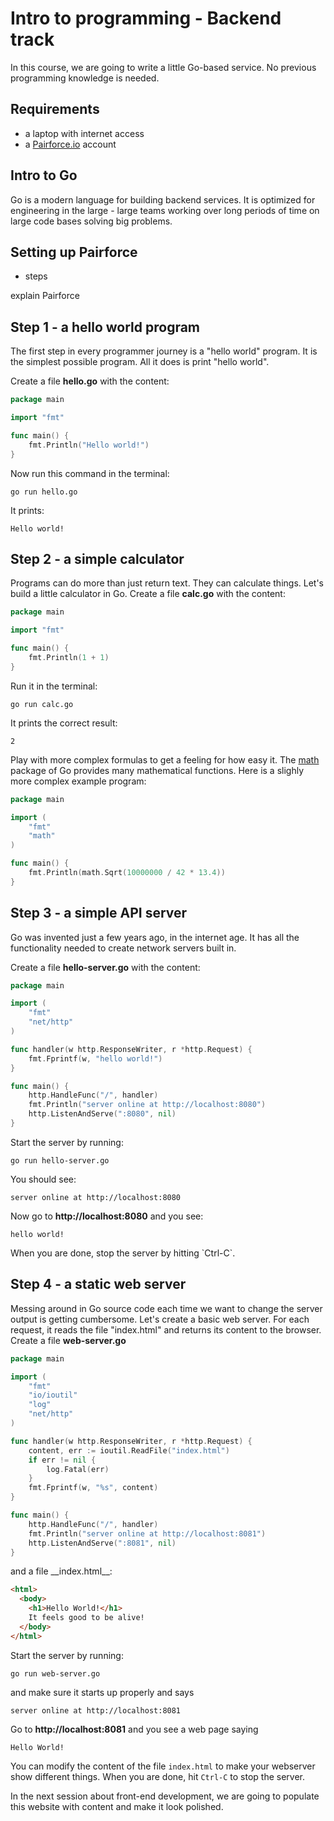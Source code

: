 # Intro to programming - Backend track

In this course,
we are going to write a little Go-based service.
No previous programming knowledge is needed.


## Requirements

- a laptop with internet access
- a [Pairforce.io](http://pairforce.io) account


## Intro to Go

Go is a modern language for building backend services.
It is optimized for engineering in the large -
large teams working over long periods of time on large code bases solving big problems.


## Setting up Pairforce
- steps

explain Pairforce


## Step 1 - a hello world program

The first step in every programmer journey is a "hello world" program.
It is the simplest possible program.
All it does is print "hello world".

<a textrun="create-file">Create a file __hello.go__ with the content:

```go
package main

import "fmt"

func main() {
	fmt.Println("Hello world!")
}
```
</a>

<a textrun="run-console-command">
Now run this command in the terminal:

```
go run hello.go
```
</a>

It prints:
<a textrun="verify-run-console-command-output">

```
Hello world!
```
</a>


## Step 2 - a simple calculator

Programs can do more than just return text.
They can calculate things.
Let's build a little calculator in Go.
<a textrun="create-file">
Create a file __calc.go__ with the content:

```go
package main

import "fmt"

func main() {
	fmt.Println(1 + 1)
}
```
</a>

<a textrun="run-console-command">
Run it in the terminal:

```
go run calc.go
```
</a>

<a textrun="verify-run-console-command-output">
It prints the correct result:


```
2
```
</a>

Play with more complex formulas to get a feeling for how easy it.
The [math](https://golang.org/pkg/math) package of Go provides many mathematical functions.
Here is a slighly more complex example program:
<a textrun="verify-go-code-runs">

```go
package main

import (
	"fmt"
	"math"
)

func main() {
	fmt.Println(math.Sqrt(10000000 / 42 * 13.4))
}
```
</a>



## Step 3 - a simple API server

Go was invented just a few years ago, in the internet age.
It has all the functionality needed to create network servers built in.

<a textrun="create-file">

Create a file **hello-server.go** with the content:

```go
package main

import (
	"fmt"
	"net/http"
)

func handler(w http.ResponseWriter, r *http.Request) {
	fmt.Fprintf(w, "hello world!")
}

func main() {
	http.HandleFunc("/", handler)
	fmt.Println("server online at http://localhost:8080")
	http.ListenAndServe(":8080", nil)
}
```
</a>

<a textrun="start-console-command">
Start the server by running:

```
go run hello-server.go
```
</a>
<a textrun="wait-for-output">
You should see:

```
server online at http://localhost:8080
```
</a>

<a textrun="verify-url-content">

Now go to __http://localhost:8080__ and you see:

```
hello world!
```
</a>

<a textrun="stop-console-command">
When you are done, stop the server by hitting `Ctrl-C`.
</a>


## Step 4 - a static web server

Messing around in Go source code each time we want to change the server output is getting cumbersome.
Let's create a basic web server.
For each request, it reads the file "index.html" and returns its content to the browser.
<a textrun="create-file">
Create a file __web-server.go__


```go
package main

import (
	"fmt"
	"io/ioutil"
	"log"
	"net/http"
)

func handler(w http.ResponseWriter, r *http.Request) {
	content, err := ioutil.ReadFile("index.html")
	if err != nil {
		log.Fatal(err)
	}
	fmt.Fprintf(w, "%s", content)
}

func main() {
	http.HandleFunc("/", handler)
	fmt.Println("server online at http://localhost:8081")
	http.ListenAndServe(":8081", nil)
}
```
</a>

<a textrun="create-file">
and a file __index.html__:

```html
<html>
  <body>
    <h1>Hello World!</h1>
    It feels good to be alive!
  </body>
</html>
```
</a>


<a textrun="start-console-command">
Start the server by running:

```
go run web-server.go
```
</a>

and make sure it starts up properly and says

<a textrun="wait-for-output">

```
server online at http://localhost:8081
```
</a>


<a textrun="verify-url-content">

Go to __http://localhost:8081__ and
you see a web page saying

```
Hello World!
```
</a>

You can modify the content of the file `index.html`
to make your webserver show different things.
<a textrun="stop-console-command">
When you are done, hit `Ctrl-C` to stop the server.
</a>

In the next session about front-end development,
we are going to populate this website with content and make it look polished.
